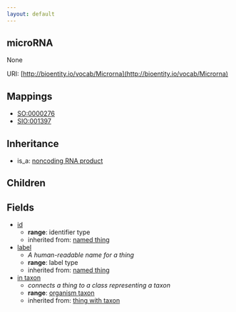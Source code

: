 ```yaml
---
layout: default
---
```


## microRNA


None

URI: [http://bioentity.io/vocab/Microrna](http://bioentity.io/vocab/Microrna)
## Mappings

 * [SO:0000276](http://purl.obolibrary.org/obo/SO_0000276)
 * [SIO:001397](http://purl.obolibrary.org/obo/SIO_001397)

## Inheritance

 *  is_a: [noncoding RNA product](NoncodingRnaProduct.html)

## Children



## Fields

 * [id](id.html)
    * __range__: identifier type
    * inherited from: [named thing](NamedThing.html)
 * [label](label.html)
    * _A human-readable name for a thing_
    * __range__: label type
    * inherited from: [named thing](NamedThing.html)
 * [in taxon](in_taxon.html)
    * _connects a thing to a class representing a taxon_
    * __range__: [organism taxon](OrganismTaxon.html)
    * inherited from: [thing with taxon](ThingWithTaxon.html)
